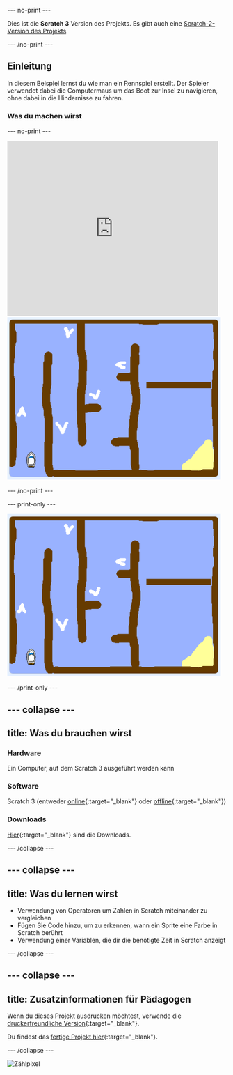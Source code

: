 \--- no-print \---

Dies ist die **Scratch 3** Version des Projekts. Es gibt auch eine [Scratch-2-Version des Projekts](https://projects.raspberrypi.org/en/projects/boat-race-scratch2).

\--- /no-print \---

## Einleitung

In diesem Beispiel lernst du wie man ein Rennspiel erstellt. Der Spieler verwendet dabei die Computermaus um das Boot zur Insel zu navigieren, ohne dabei in die Hindernisse zu fahren.

### Was du machen wirst

\--- no-print \---

<div class="scratch-preview">
  <iframe allowtransparency="true" width="485" height="402" src="https://scratch.mit.edu/projects/embed/276662533/?autostart=false" frameborder="0" scrolling="no"></iframe>
  <img src="images/boat_race_demo.png">
</div>

\--- /no-print \---

\--- print-only \---

![Bootsrennen Demo](images/boat_race_demo.png)

\--- /print-only \---

## \--- collapse \---

## title: Was du brauchen wirst

### Hardware

Ein Computer, auf dem Scratch 3 ausgeführt werden kann

### Software

Scratch 3 (entweder [online](https://rpf.io/scratchon){:target="_blank"} oder [offline](https://rpf.io/scratchoff){:target="_blank"})

### Downloads

[Hier](http://rpf.io/p/en/boat-race-go){:target="_blank"} sind die Downloads.

\--- /collapse \---

## \--- collapse \---

## title: Was du lernen wirst

- Verwendung von Operatoren um Zahlen in Scratch miteinander zu vergleichen
- Fügen Sie Code hinzu, um zu erkennen, wann ein Sprite eine Farbe in Scratch berührt
- Verwendung einer Variablen, die dir die benötigte Zeit in Scratch anzeigt

\--- /collapse \---

## \--- collapse \---

## title: Zusatzinformationen für Pädagogen

Wenn du dieses Projekt ausdrucken möchtest, verwende die [druckerfreundliche Version](https://projects.raspberrypi.org/en/projects/boat-race/print){:target="_blank"}.

Du findest das [fertige Projekt hier](http://rpf.io/p/en/boat-race-get){:target="_blank"}.

\--- /collapse \---

![Zählpixel](https://code.org/api/hour/begin_codeclub_boatrace.png)